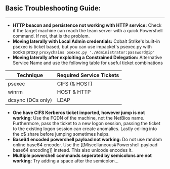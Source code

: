 ## Basic Troubleshooting Guide:
---
- **HTTP beacon and persistence not working with HTTP service:**
  Check if the target machine can reach the team server with a quick Powershell command. If not, that is the problem.
- **Moving laterally with Local Admin credentials:**
  Cobalt Strike's built-in psexec is ticket based, but you can use impacket's psexec.py with socks proxy `proxychains psexec.py './Administrator:password@ip'`
- **Moving laterally after exploiting a Constrained Delegation:**
  Alternative Service Name and use the following table for useful ticket combinations
  
| Technique         | Required Service Tickets |
| ----------------- | ------------------------ |
| psexec            | CIFS (& HOST)               |
| winrm             | HOST & HTTP              |
| dcsync (DCs only) | LDAP                     |


- **One have CIFS Kerberos ticket imported, however jump is not working:**
  Use the FQDN of the machine, not the NetBios name. Furthermore, pass the ticket to a new logon session, passing the ticket to the existing logon session can create anomalies. Lastly cd-ing into the c$ share before jumping sometimes helps.
- **Base64 encoded powershell payload not working:**
  Do not use random online base64 encoder. Use the [[Miscellaneous#Powershell payload base64 encoding]] instead. This also unicode encodes it.
- **Multiple powershell commands seperated by semicolons are not working:**
  Try adding a space after the semicolon...
  